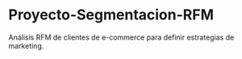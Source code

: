 # Proyecto-Segmentacion-RFM
Análisis RFM de clientes de e-commerce para definir estrategias de marketing.

